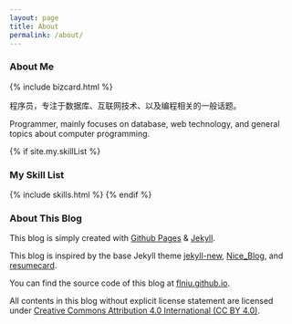 ```yaml
---
layout: page
title: About
permalink: /about/
---
```


### About Me

{% include bizcard.html %}

程序员，专注于数据库、互联网技术、以及编程相关的一般话题。

Programmer, mainly focuses on database, web technology, and general topics about computer programming.

{% if site.my.skillList %}
### My Skill List

{% include skills.html %}
{% endif %}

### About This Blog

This blog is simply created with [Github Pages](https://pages.github.com/) & [Jekyll](http://jekyllrb.com/).

This blog is inspired by the base Jekyll theme [jekyll-new](https://github.com/jglovier/jekyll-new),
[Nice_Blog](https://github.com/itisbenjamin/Nice_Blog),
and [resumecard](https://github.com/ddbullfrog/resumecard).

You can find the source code of this blog at [flniu.github.io](https://github.com/flniu/flniu.github.io).

All contents in this blog without explicit license statement are licensed under <a rel="license" href="http://creativecommons.org/licenses/by/4.0/">Creative Commons Attribution 4.0 International (CC BY 4.0)</a>.
